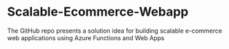 # Scalable-Ecommerce-Webapp
The GitHub repo presents a solution idea for building scalable e-commerce web applications using Azure Functions and Web Apps
